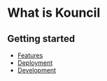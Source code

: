 # What is Kouncil

## Getting started

* [Features](FEATURES.md)
* [Deployment](DEPLOYMENT.md)
* [Development](DEVELOPMENT.md)
